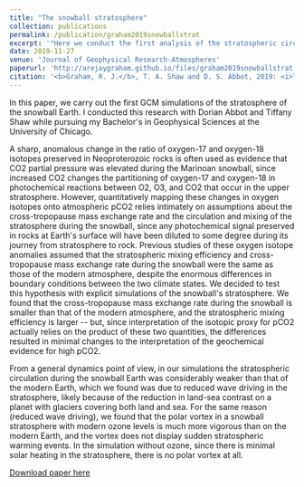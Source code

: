 ```yaml
---
title: "The snowball stratosphere"
collection: publications
permalink: /publication/graham2019snowballstrat
excerpt: '"Here we conduct the first analysis of the stratospheric circulation of the Snowball Earth using ECHAM6 general circulation model simulations. In order to understand the factors contributing to the stratospheric circulation, we extend the Statistical Transformed Eulerian Mean framework. We find that the stratosphere during a snowball with prescribed modern ozone levels exhibits a weaker meridional overturning circulation, reduced wave activity, and stronger zonal jets and is extremely cold relative to modern conditions. Notably, the snowball stratosphere displays no sudden stratospheric warmings. Without ozone, the stratosphere displays a complete lack of polar vortex and even colder temperatures. We also explicitly quantify for the first time the cross‐tropopause mass exchange rate and stratospheric mixing efficiency during the snowball and show that our values do not change the constraints on CO2 inferred from geochemical proxies during the Marinoan glaciation (ca. 635 Ma), unless the O2 concentration during the snowball was orders of magnitude less than the CO2 concentration."'
date: 2019-11-27
venue: 'Journal of Geophysical Research-Atmospheres'
paperurl: 'http://arejaygraham.github.io/files/graham2019snowballstrat.pdf'
citation: '<b>Graham, R. J.</b>, T. A. Shaw and D. S. Abbot, 2019: <i>The snowball stratosphere</i>, J. Geophys. Res., 10.1029/2019JD031361.'
---
```

In this paper, we carry out the first GCM simulations of the stratosphere of the snowball Earth. I conducted this research with Dorian Abbot and Tiffany Shaw while pursuing my Bachelor's in Geophysical Sciences at the University of Chicago. 

A sharp, anomalous change in the ratio of oxygen-17 and oxygen-18 isotopes preserved in Neoproterozoic rocks is often used as evidence that CO2 partial pressure was elevated during the Marinoan snowball, since increased CO2 changes the partitioning of oxygen-17 and oxygen-18 in photochemical reactions between O2, O3, and CO2 that occur in the upper stratosphere. However, quantitatively mapping these changes in oxygen isotopes onto atmospheric pCO2 relies intimately on assumptions about the cross-tropopause mass exchange rate and the circulation and mixing of the stratosphere during the snowball, since any photochemical signal preserved in rocks at Earth's surface will have been diluted to some degree during its journey from stratosphere to rock. Previous studies of these oxygen isotope anomalies assumed that the stratospheric mixing efficiency and cross-tropopause mass exchange rate during the snowball were the same as those of the modern atmosphere, despite the enormous differences in boundary conditions between the two climate states. We decided to test this hypothesis with explicit simulations of the snowball's stratosphere. We found that the cross-tropopause mass exchange rate during the snowball is smaller than that of the modern atmosphere, and the stratospheric mixing efficiency is larger -- but, since interpretation of the isotopic proxy for pCO2 actually relies on the product of these two quantities, the differences resulted in minimal changes to the interpretation of the geochemical evidence for high pCO2. 

From a general dynamics point of view, in our simulations the stratospheric circulation during the snowball Earth was considerably weaker than that of the modern Earth, which we found was due to reduced wave driving in the stratosphere, likely because of the reduction in land-sea contrast on a planet with glaciers covering both land and sea. For the same reason (reduced wave driving), we found that the polar vortex in a snowball stratosphere with modern ozone levels is much more vigorous than on the modern Earth, and the vortex does not display sudden stratospheric warming events. In the simulation without ozone, since there is minimal solar heating in the stratosphere, there is no polar vortex at all. 


[Download paper here](http://arejaygraham.github.io/files/graham2019snowballstrat.pdf)

